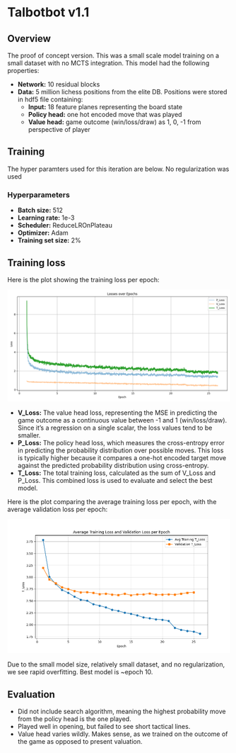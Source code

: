 # Talbotbot v1.1

## Overview

The proof of concept version. This was a small scale model training on a small dataset with no MCTS integration. This model had the following properties:

- **Network:**  10 residual blocks
- **Data:** 5 million lichess positions from the elite DB. Positions were stored in hdf5 file containing:
  - **Input:** 18 feature planes representing the board state
  - **Policy head:** one hot encoded move that was played
  - **Value head:** game outcome (win/loss/draw) as 1, 0, -1 from perspective of player

## Training

The hyper paramters used for this iteration are below. No regularization was used

### Hyperparameters
- **Batch size:**  512
- **Learning rate:**  1e-3
- **Scheduler:**  ReduceLROnPlateau
- **Optimizer:**  Adam
- **Training set size:**  2%

## Training loss

Here is the plot showing the training loss per epoch:

![Training Loss](logs/training_loss.png)

- **V_Loss:**  The value head loss, representing the MSE in predicting the game outcome as a continuous value between -1 and 1 (win/loss/draw). Since it’s a regression on a single scalar, the loss values tend to be smaller.
- **P_Loss:**  The policy head loss, which measures the cross-entropy error in predicting the probability distribution over possible moves. This loss is typically higher because it compares a one-hot encoded target move against the predicted probability distribution using cross-entropy.
- **T_Loss:**  The total training loss, calculated as the sum of V_Loss and P_Loss. This combined loss is used to evaluate and select the best model.

Here is the plot comparing the average training loss per epoch, with the average validation loss per epoch:

![Training vs Validation Loss](logs/training_vs_validation_loss.png)

Due to the small model size, relatively small dataset, and no regularization, we see rapid overfitting. Best model is ~epoch 10.

## Evaluation

- Did not include search algorithm, meaning the highest probability move from the policy head is the one played.
- Played well in opening, but failed to see short tactical lines.
- Value head varies wildly. Makes sense, as we trained on the outcome of the game as opposed to present valuation.